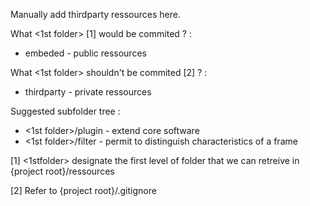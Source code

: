 Manually add thirdparty ressources here.

What <1st folder> [1] would be commited ? :
* embeded - public ressources

What <1st folder> shouldn't be commited [2] ? : 
* thirdparty - private ressources 

Suggested subfolder tree  :
* <1st folder>/plugin - extend core software
* <1st folder>/filter - permit to distinguish characteristics of a frame


[1] <1stfolder> designate the first level of folder that we can retreive in {project root}/ressources

[2] Refer to {project root}/.gitignore

